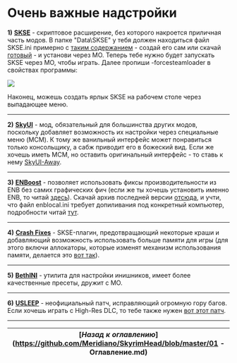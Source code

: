 # Очень важные надстройки

**1)** [**SKSE**](http://skse.silverlock.org/) - скриптовое расширение, без которого накроется приличная часть модов. В папке "Data\SKSE" у тебя должен находиться файл SKSE.ini примерно с [таким содержанием](http://pastebin.com/raw/BxMTrNEJ) - создай его сам или скачай [готовый](http://www.nexusmods.com/skyrim/mods/51038/) - и установи через МО. Теперь тебе нужно будет запускать SKSE через МО, чтобы играть. Далее пропиши -forcesteamloader в свойствах программы:

![](http://i.imgur.com/AfdZLFu.png)

Наконец, можешь создать ярлык SKSE на рабочем столе через выпадающее меню.

------

**2)** [**SkyUI**](http://www.nexusmods.com/skyrim/mods/3863/) - мод, обязательный для большинства других модов, поскольку добавляет возможность их настройки через специальные меню (MCM). К тому же ванильный интерфейс может понравиться только консольщику, а сабж приводит его в божеский вид. Если же хочешь иметь МСМ, но оставить оригинальный интерфейс - то ставь к нему [SkyUI-Away](http://www.nexusmods.com/skyrim/mods/29440/).

------

**3)** [**ENBoost**](http://www.nexusmods.com/skyrim/mods/73618/) - позволяет использовать фиксы производительности из ENB без самих графических фич (если же ты хочешь установить именно ENB, то читай [здесь](http://wiki.step-project.com/Guide:ENB)). Скачай архив последней версии [отсюда](http://enbdev.com/download_mod_tesskyrim.html), и учти, что файл enblocal.ini требует допиливания под конкретный компьютер, подробности читай [тут](http://wiki.step-project.com/ENBoost).

------

**4)** [**Crash Fixes**](http://www.nexusmods.com/skyrim/mods/72725/) - SKSE-плагин, предотвращающий некоторые краши и добавляющий возможность использовать больше памяти для игры (для этого включи аллокаторы, которые изменят механизм использования памяти, делается это [вот так](http://pastebin.com/raw/gaXLqBrG)).

------

**5)** [**BethINI**](http://www.nexusmods.com/skyrim/mods/69787/) - утилита для настройки инишников, имеет более качественные пресеты, дружит с МО.

------

**6)** [**USLEEP**](http://www.nexusmods.com/skyrim/mods/71214/) - неофициальный патч, исправляющий огромную гору багов. Если хочешь играть с High-Res DLC, то тебе также нужен [вот этот патч](http://www.nexusmods.com/skyrim/mods/31255/).

------

|[*Назад к оглавлению*](https://github.com/Meridiano/SkyrimHead/blob/master/01 - Оглавление.md)|
|:---:|
